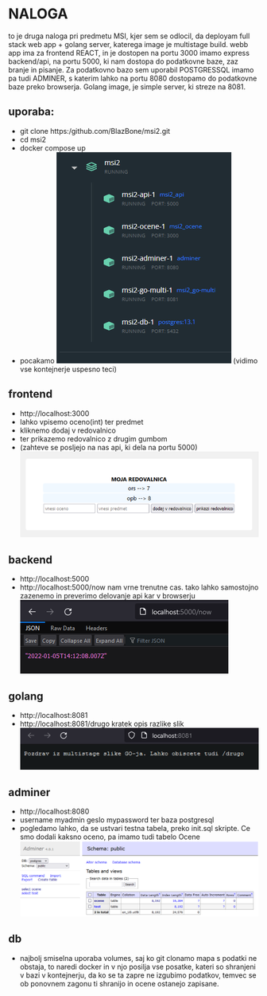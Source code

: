 # NALOGA

to je druga naloga pri predmetu MSI, kjer sem se odlocil, da deployam full stack web app + golang server, katerega image je multistage build.
webb app ima za frontend REACT, in je dostopen na portu 3000 imamo express backend/api, na portu 5000, ki nam dostopa do podatkovne baze, zaz branje in pisanje.
Za podatkovno bazo sem uporabil POSTGRESSQL imamo pa tudi ADMINER, s katerim lahko na portu 8080 dostopamo do podatkovne baze preko browserja.
Golang image, je simple server, ki streze na 8081.

## uporaba:

-   git clone https:/github.com/BlazBone/msi2.git
-   cd msi2
-   docker compose up
-   pocakamo
    ![alt text](/images/running.png)
    (vidimo vse kontejnerje uspesno teci)

## frontend

-   http://localhost:3000
-   lahko vpisemo oceno(int) ter predmet
-   kliknemo dodaj v redovalnico
-   ter prikazemo redovalnico z drugim gumbom
-   (zahteve se posljejo na nas api, ki dela na portu 5000)
    ![alt text](/images/front.png)

## backend

-   http://localhost:5000
-   http://localhost:5000/now nam vrne trenutne cas. tako lahko samostojno zazenemo in preverimo delovanje api kar v browserju
    ![alt text](/images/back.png)

## golang

-   http://localhost:8081
-   http://localhost:8081/drugo kratek opis razlike slik
    ![alt text](/images/golang.png)

## adminer

-   http://localhost:8080
-   username myadmin geslo mypassword ter baza postgresql
-   pogledamo lahko, da se ustvari testna tabela, preko init.sql skripte. Ce smo dodali kaksno oceno, pa imamo tudi tabelo Ocene
    ![alt text](/images/database.png)

## db

-   najbolj smiselna uporaba volumes, saj ko git clonamo mapa s podatki ne obstaja, to naredi docker in v njo posilja vse posatke, kateri so shranjeni v bazi v kontejnerju, da ko se ta zapre ne izgubimo podatkov, temvec se ob ponovnem zagonu ti shranijo in ocene ostanejo zapisane.
